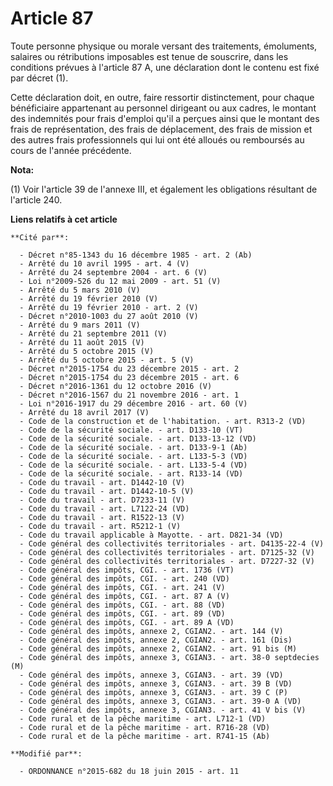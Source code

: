 # Article 87

Toute personne physique ou morale versant des traitements, émoluments, salaires ou rétributions imposables est tenue de
souscrire, dans les conditions prévues à l'article 87 A, une déclaration dont le contenu est fixé par décret (1). 

Cette déclaration doit, en outre, faire ressortir distinctement, pour chaque bénéficiaire appartenant au personnel dirigeant
ou aux cadres, le montant des indemnités pour frais d'emploi qu'il a perçues ainsi que le montant des frais de
représentation, des frais de déplacement, des frais de mission et des autres frais professionnels qui lui ont été alloués ou
remboursés au cours de l'année précédente.

**Nota:**

(1) Voir l'article 39 de l'annexe III, et également les obligations résultant de l'article 240.

**Liens relatifs à cet article**

	**Cité par**:

	  - Décret n°85-1343 du 16 décembre 1985 - art. 2 (Ab)
	  - Arrêté du 10 avril 1995 - art. 4 (V)
	  - Arrêté du 24 septembre 2004 - art. 6 (V)
	  - Loi n°2009-526 du 12 mai 2009 - art. 51 (V)
	  - Arrêté du 5 mars 2010 (V)
	  - Arrêté du 19 février 2010 (V)
	  - Arrêté du 19 février 2010 - art. 2 (V)
	  - Décret n°2010-1003 du 27 août 2010 (V)
	  - Arrêté du 9 mars 2011 (V)
	  - Arrêté du 21 septembre 2011 (V)
	  - Arrêté du 11 août 2015 (V)
	  - Arrêté du 5 octobre 2015 (V)
	  - Arrêté du 5 octobre 2015 - art. 5 (V)
	  - Décret n°2015-1754 du 23 décembre 2015 - art. 2
	  - Décret n°2015-1754 du 23 décembre 2015 - art. 6
	  - Décret n°2016-1361 du 12 octobre 2016 (V)
	  - Décret n°2016-1567 du 21 novembre 2016 - art. 1
	  - Loi n°2016-1917 du 29 décembre 2016 - art. 60 (V)
	  - Arrêté du 18 avril 2017 (V)
	  - Code de la construction et de l'habitation. - art. R313-2 (VD)
	  - Code de la sécurité sociale. - art. D133-10 (VT)
	  - Code de la sécurité sociale. - art. D133-13-12 (VD)
	  - Code de la sécurité sociale. - art. D133-9-1 (Ab)
	  - Code de la sécurité sociale. - art. L133-5-3 (VD)
	  - Code de la sécurité sociale. - art. L133-5-4 (VD)
	  - Code de la sécurité sociale. - art. R133-14 (VD)
	  - Code du travail - art. D1442-10 (V)
	  - Code du travail - art. D1442-10-5 (V)
	  - Code du travail - art. D7233-11 (V)
	  - Code du travail - art. L7122-24 (VD)
	  - Code du travail - art. R1522-13 (V)
	  - Code du travail - art. R5212-1 (V)
	  - Code du travail applicable à Mayotte. - art. D821-34 (VD)
	  - Code général des collectivités territoriales - art. D4135-22-4 (V)
	  - Code général des collectivités territoriales - art. D7125-32 (V)
	  - Code général des collectivités territoriales - art. D7227-32 (V)
	  - Code général des impôts, CGI. - art. 1736 (VT)
	  - Code général des impôts, CGI. - art. 240 (VD)
	  - Code général des impôts, CGI. - art. 241 (V)
	  - Code général des impôts, CGI. - art. 87 A (V)
	  - Code général des impôts, CGI. - art. 88 (VD)
	  - Code général des impôts, CGI. - art. 89 (VD)
	  - Code général des impôts, CGI. - art. 89 A (VD)
	  - Code général des impôts, annexe 2, CGIAN2. - art. 144 (V)
	  - Code général des impôts, annexe 2, CGIAN2. - art. 161 (Dis)
	  - Code général des impôts, annexe 2, CGIAN2. - art. 91 bis (M)
	  - Code général des impôts, annexe 3, CGIAN3. - art. 38-0 septdecies (M)
	  - Code général des impôts, annexe 3, CGIAN3. - art. 39 (VD)
	  - Code général des impôts, annexe 3, CGIAN3. - art. 39 B (VD)
	  - Code général des impôts, annexe 3, CGIAN3. - art. 39 C (P)
	  - Code général des impôts, annexe 3, CGIAN3. - art. 39-0 A (VD)
	  - Code général des impôts, annexe 3, CGIAN3. - art. 41 V bis (V)
	  - Code rural et de la pêche maritime - art. L712-1 (VD)
	  - Code rural et de la pêche maritime - art. R716-28 (VD)
	  - Code rural et de la pêche maritime - art. R741-15 (Ab)

	**Modifié par**:

	  - ORDONNANCE n°2015-682 du 18 juin 2015 - art. 11
